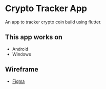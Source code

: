 # Crypto Tracker App

An app to tracker crypto coin build using flutter.

## This app works on

- Android
- Windows

## Wireframe

- [Figma](https://www.figma.com/file/k9RtWBbvKkYwZYnKX1tjNK/CryptoApp?node-id=0%3A1)
